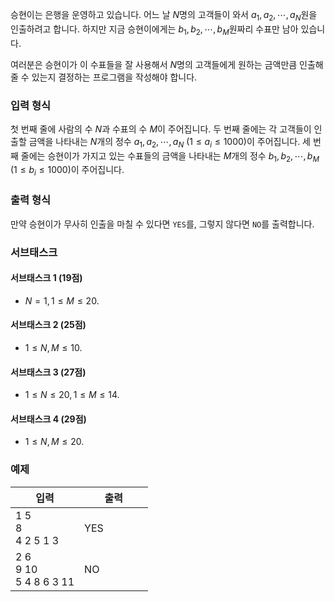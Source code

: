 승현이는 은행을 운영하고 있습니다. 어느 날 $N$명의 고객들이 와서 $a_{1}, a_{2}, \cdots, a_{N}$원을 인출하려고 합니다. 하지만 지금 승현이에게는 $b_{1}, b_{2}, \cdots, b_{M}$원짜리 수표만 남아 있습니다.

여러분은 승현이가 이 수표들을 잘 사용해서 $N$명의 고객들에게 원하는 금액만큼 인출해줄 수 있는지 결정하는 프로그램을 작성해야 합니다.

### 입력 형식

첫 번째 줄에 사람의 수 $N$과 수표의 수 $M$이 주어집니다. 두 번째 줄에는 각 고객들이 인출할 금액을 나타내는 $N$개의 정수 $a_{1}, a_{2}, \cdots, a_{N}$ ($1 \le a_{i} \le 1000$)이 주어집니다. 세 번째 줄에는 승현이가 가지고 있는 수표들의 금액을 나타내는 $M$개의 정수 $b_{1}, b_{2}, \cdots, b_{M}$ ($1 \le b_{i} \le 1000$)이 주어집니다.

### 출력 형식

만약 승현이가 무사히 인출을 마칠 수 있다면 `YES`를, 그렇지 않다면 `NO`를 출력합니다.

### 서브태스크

#### 서브태스크 1 (19점)

* $N = 1, 1 \le M \le 20.$

#### 서브태스크 2 (25점)

* $1 \le N, M \le 10.$

#### 서브태스크 3 (27점)

* $1 \le N \le 20, 1 \le M \le 14.$

#### 서브태스크 4 (29점)

* $1 \le N, M \le 20.$

### 예제

<table class='table table-bordered table-condensed'>
 <thead>
  <tr>
   <th style="width: 50%;">입력</th>
   <th style="width: 50%;">출력</th>
  </tr>
 </thead>
 <tbody>
  <tr>
   <td class="code-font">1 5<br/>
8<br/>
4 2 5 1 3</td>
   <td class="code-font">YES</td>
  </tr>
  <tr>
   <td class="code-font">2 6<br/>
9 10<br/>
5 4 8 6 3 11</td>
   <td class="code-font">NO</td>
  </tr>
 </tbody>
</table>
